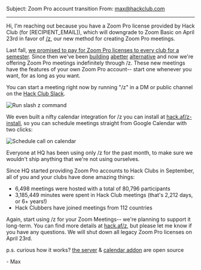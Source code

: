 Subject: Zoom Pro account transition
From: max@hackclub.com

---

Hi, I'm reaching out because you have a Zoom Pro license provided by Hack Club (for [RECIPIENT_EMAIL]), which will downgrade to Zoom Basic on April 23rd in favor of [/z](https://hack.af/z), our new method for creating Zoom Pro meetings.

Last fall, [we promised to pay for Zoom Pro licenses to every club for a semester](https://hackclub.slack.com/archives/C0266FRGT/p1599681575158900). Since then we've been [building](https://hackclub.slack.com/archives/C0M8PUPU6/p1615326258370000) [a](https://hackclub.slack.com/archives/C0M8PUPU6/p1616619160322200)[better](https://hackclub.slack.com/archives/C0M8PUPU6/p1616681688357100) [alternative](https://hackclub.slack.com/archives/C0M8PUPU6/p1617115767045400) and now we're offering Zoom Pro meetings indefinitely through /z. These new meetings have the features of your own Zoom Pro account-- start one whenever you want, for as long as you want.

You can start a meeting right now by running "/z" in a DM or public channel on the [Hack Club Slack](https://slack.hackclub.com/).

![Run slash z command](https://postal.hackclub.com/uploads/1617378399.gif)

We even built a nifty calendar integration for /z you can install at [hack.af/z-install](https://hack.af/z-install), so you can schedule meetings straight from Google Calendar with two clicks:

![Schedule call on calendar](https://postal.hackclub.com/uploads/1617378120.gif)

Everyone at HQ has been using only /z for the past month, to make sure we wouldn't ship anything that we're not using ourselves.

Since HQ started providing Zoom Pro accounts to Hack Clubs in September, all of you and your clubs have done amazing things:

-   6,498 meetings were hosted with a total of 80,796 participants
-   3,185,449 minutes were spent in Hack Club meetings (that's 2,212 days, or 6+ years!)
-   Hack Clubbers have joined meetings from 112 countries

Again, start using /z for your Zoom Meetings-- we're planning to support it long-term. You can find more details at [hack.af/z](https://hack.af/z), but please let me know if you have any questions. We will shut down all legacy Zoom Pro licenses on April 23rd.

p.s. curious how it works? [the server](https://github.com/hackclub/slash-z) & [calendar addon](https://github.com/hackclub/slash-z-google-calendar) are open source

\- Max